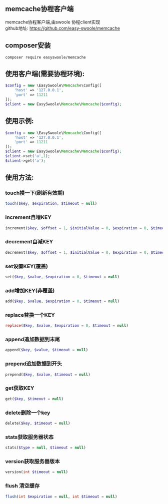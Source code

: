 ## memcache协程客户端
memcache协程客户端,由swoole 协程client实现   
github地址: https://github.com/easy-swoole/memcache 

## composer安装   
```
composer require easyswoole/memcache
```

## 使用客户端(需要协程环境):  
```php
$config = new \EasySwoole\Memcache\Config([
    'host' => '127.0.0.1',
    'port' => 11211
]);
$client = new EasySwoole\Memcache\Memcache($config);
```

## 使用示例:  
```php
$config = new \EasySwoole\Memcache\Config([
    'host' => '127.0.0.1',
    'port' => 11211
]);
$client = new EasySwoole\Memcache\Memcache($config);
$client->set('a',1);
$client->get('a');
```

## 使用方法:   
### touch摸一下(刷新有效期)  

```php
touch($key, $expiration, $timeout = null)
```

### increment自增KEY  

```php
increment($key, $offset = 1, $initialValue = 0, $expiration = 0, $timeout = null)
```


### decrement自减KEY  
```php
decrement($key, $offset = 1, $initialValue = 0, $expiration = 0, $timeout = null)
```

### set设置KEY(覆盖)  

```php
set($key, $value, $expiration = 0, $timeout = null)
```

### add增加KEY(非覆盖)  
```php
add($key, $value, $expiration = 0, $timeout = null)
```
### replace替换一个KEY  
```php
replace($key, $value, $expiration = 0, $timeout = null)
```
### append追加数据到末尾  
```php
append($key, $value, $timeout = null)
```
### prepend追加数据到开头  
```php
prepend($key, $value, $timeout = null)
```
### get获取KEY  
```php
get($key, $timeout = null)
```
### delete删除一个key  
```php
delete($key, $timeout = null)
```
### stats获取服务器状态 
```php 
stats($type = null, $timeout = null)
```
### version获取服务器版本  
```php
version(int $timeout = null)
```
### flush  清空缓存 
```php 
flush(int $expiration = null, int $timeout = null)
```



